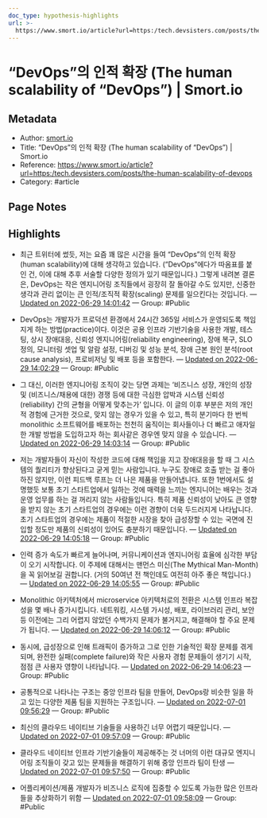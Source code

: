```yaml
---
doc_type: hypothesis-highlights
url: >-
  https://www.smort.io/article?url=https:/tech.devsisters.com/posts/the-human-scalability-of-devops
---
```


# “DevOps”의 인적 확장 (The human scalability of “DevOps”) | Smort.io

## Metadata
- Author: [smort.io]()
- Title: “DevOps”의 인적 확장 (The human scalability of “DevOps”) | Smort.io
- Reference: https://www.smort.io/article?url=https:/tech.devsisters.com/posts/the-human-scalability-of-devops
- Category: #article

## Page Notes
## Highlights
- 최근 트위터에 썼듯, 저는 요즘 꽤 많은 시간을 들여 “DevOps”의 인적 확장(human scalability)에 대해 생각하고 있습니다. (“DevOps”에다가 따옴표를 붙인 건, 이에 대해 추후 서술할 다양한 정의가 있기 때문입니다.) 그렇게 내려본 결론은, DevOps는 작은 엔지니어링 조직들에서 굉장히 잘 돌아갈 수도 있지만, 신중한 생각과 관리 없이는 큰 인적/조직적 확장(scaling) 문제를 일으킨다는 것입니다. — [Updated on 2022-06-29 14:01:42](https://hyp.is/kRe5DvdoEeyVDkNfTFXwwQ/www.smort.io/article?url=https:/tech.devsisters.com/posts/the-human-scalability-of-devops) — Group: #Public

- DevOps는 개발자가 프로덕션 환경에서 24시간 365일 서비스가 운영되도록 책임지게 하는 방법(practice)이다. 이것은 공용 인프라 기반기술을 사용한 개발, 테스팅, 상시 장애대응, 신뢰성 엔지니어링(reliability engineering), 장애 복구, SLO 정의, 모니터링 셋업 및 알람 설정, 디버깅 및 성능 분석, 장애 근본 원인 분석(root cause analysis), 프로비저닝 및 배포 등을 포함한다. — [Updated on 2022-06-29 14:02:29](https://hyp.is/rWU-nPdoEeyTSavANKdAtw/www.smort.io/article?url=https:/tech.devsisters.com/posts/the-human-scalability-of-devops) — Group: #Public

- 그 대신, 이러한 엔지니어링 조직이 갖는 당면 과제는 ‘비즈니스 성장, 개인의 성장 및 (비즈니스/채용에 대한) 경쟁 등에 대한 극심한 압박과 시스템 신뢰성(reliability) 간의 균형을 어떻게 맞추는가’ 입니다. 이 글의 이후 부분은 저의 개인적 경험에 근거한 것으로, 맞지 않는 경우가 있을 수 있고, 특히 분기마다 한 번씩 monolithic 소프트웨어를 배포하는 천천히 움직이는 회사들이나 더 빠르고 애자일한 개발 방법을 도입하고자 하는 회사같은 경우엔 맞지 않을 수 있습니다. — [Updated on 2022-06-29 14:03:14](https://hyp.is/x_0GIvdoEeyjFIuG5ptpUQ/www.smort.io/article?url=https:/tech.devsisters.com/posts/the-human-scalability-of-devops) — Group: #Public

- 저는 개발자들이 자신이 작성한 코드에 대해 책임을 지고 장애대응을 할 때 그 시스템의 퀄리티가 향상된다고 굳게 믿는 사람입니다. 누구도 장애로 호출 받는 걸 좋아하진 않지만, 이런 피드백 루프는 더 나은 제품을 만들어냅니다. 또한 1번에서도 설명했듯 보통 초기 스타트업에서 일하는 것에 매력을 느끼는 엔지니어는 배우는 것과 운영 업무를 하는 걸 꺼리지 않는 사람들입니다. 특히 제품 신뢰성이 낮아도 큰 영향을 받지 않는 초기 스타트업의 경우에는 이런 경향이 더욱 두드러지게 나타납니다. 초기 스타트업의 경우에는 제품이 적절한 시장을 찾아 급성장할 수 있는 국면에 진입할 정도만 제품의 신뢰성이 있어도 충분하기 때문입니다. — [Updated on 2022-06-29 14:05:18](https://hyp.is/EdZTcPdpEey7qnc9fGnm9g/www.smort.io/article?url=https:/tech.devsisters.com/posts/the-human-scalability-of-devops) — Group: #Public

- 인력 증가 속도가 빠르게 늘어나며, 커뮤니케이션과 엔지니어링 효율에 심각한 부담이 오기 시작합니다. 이 주제에 대해서는 맨먼스 미신(The Mythical Man-Month) 을 꼭 읽어보길 권합니다. (거의 50여년 전 책인데도 여전히 아주 좋은 책입니다.) — [Updated on 2022-06-29 14:05:55](https://hyp.is/KDOoFvdpEeyr7gsQuEYLmQ/www.smort.io/article?url=https:/tech.devsisters.com/posts/the-human-scalability-of-devops) — Group: #Public

- Monolithic 아키텍처에서 microservice 아키텍처로의 전환은 시스템 인프라 복잡성을 몇 배나 증가시킵니다. 네트워킹, 시스템 가시성, 배포, 라이브러리 관리, 보안 등 이전에는 그리 어렵지 않았던 수백가지 문제가 불거지고, 해결해야 할 주요 문제가 됩니다. — [Updated on 2022-06-29 14:06:12](https://hyp.is/MizrNPdpEey66WsAuhEPEA/www.smort.io/article?url=https:/tech.devsisters.com/posts/the-human-scalability-of-devops) — Group: #Public

- 동시에, 급성장으로 인해 트래픽이 증가하고 그로 인한 기술적인 확장 문제를 겪게 되며, 완전한 실패(complete failure)와 작은 사용자 경험 문제들이 생기기 시작, 점점 큰 사용자 영향이 나타납니다. — [Updated on 2022-06-29 14:06:23](https://hyp.is/OLNZcPdpEeyc1gfRPXRslg/www.smort.io/article?url=https:/tech.devsisters.com/posts/the-human-scalability-of-devops) — Group: #Public

- 공통적으로 나타나는 구조는 중앙 인프라 팀을 만들어, DevOps랑 비슷한 일을 하고 있는 다양한 제품 팀을 지원하는 구조입니다. — [Updated on 2022-07-01 09:56:29](https://hyp.is/pBXnCPjYEeymy2dnSEnLlw/www.smort.io/article?url=https:/tech.devsisters.com/posts/the-human-scalability-of-devops) — Group: #Public

- 최신의 클라우드 네이티브 기술들을 사용하긴 너무 어렵기 때문입니다. — [Updated on 2022-07-01 09:57:09](https://hyp.is/vD37mvjYEey2k9dxZgnVGw/www.smort.io/article?url=https:/tech.devsisters.com/posts/the-human-scalability-of-devops) — Group: #Public

- 클라우드 네이티브 인프라 기반기술들이 제공해주는 것 너머의 이런 대규모 엔지니어링 조직들이 갖고 있는 문제들을 해결하기 위해 중앙 인프라 팀이 탄생 — [Updated on 2022-07-01 09:57:50](https://hyp.is/1J10XvjYEeykOyPOJT74FA/www.smort.io/article?url=https:/tech.devsisters.com/posts/the-human-scalability-of-devops) — Group: #Public

- 어플리케이션/제품 개발자가 비즈니스 로직에 집중할 수 있도록 가능한 많은 인프라들을 추상화하기 위함 — [Updated on 2022-07-01 09:58:09](https://hyp.is/4CtmyPjYEeymzJu4S51Ggw/www.smort.io/article?url=https:/tech.devsisters.com/posts/the-human-scalability-of-devops) — Group: #Public



